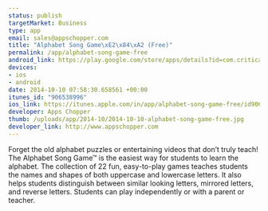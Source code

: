 ```yaml
--- 
status: publish
targetMarket: Business
type: app
email: sales@appschopper.com
title: "Alphabet Song Game\xE2\x84\xA2 (Free)"
permalink: /app/alphabet-song-game-free
android_link: https://play.google.com/store/apps/details?id=com.criticalthinking.alphabetsonggamefree
devices: 
- ios
- android
date: 2014-10-10 07:58:30.658561 +00:00
itunes_id: "906538996"
ios_link: https://itunes.apple.com/in/app/alphabet-song-game-free/id906538996?mt=8
developer: Apps Chopper
thumb: /uploads/app/2014-10/2014-10-10-alphabet-song-game-free.jpg
developer_link: http://www.appschopper.com
---
```


Forget the old alphabet puzzles or entertaining videos that don’t truly teach! The Alphabet Song Game™ is the easiest way for students to learn the alphabet. The collection of 22 fun, easy-to-play games teaches students the names and shapes of both uppercase and lowercase letters. It also helps students distinguish between similar looking letters, mirrored letters, and reverse letters. Students can play independently or with a parent or teacher.
